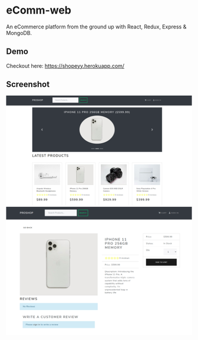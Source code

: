 # eComm-web
An eCommerce platform from the ground up with React, Redux, Express &amp; MongoDB.<br>

## Demo
Checkout here: https://shopeyy.herokuapp.com/
## Screenshot
<img src="https://github.com/samarth-asthana/eComm-web/blob/master/ss/1.png">
<img src="https://github.com/samarth-asthana/eComm-web/blob/master/ss/2.png">
